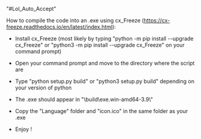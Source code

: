 "#Lol_Auto_Accept" 

How to compile the code into an .exe using cx_Freeze (https://cx-freeze.readthedocs.io/en/latest/index.html): 
- Install cx_Freeze (most likely by typing "python -m pip install --upgrade cx_Freeze" or "python3 -m pip install --upgrade cx_Freeze" on your command prompt) 

- Open your command prompt and move to the directory where the script are
- Type "python setup.py build" or "python3 setup.py build" depending on your version of python
- The .exe should appear in "\build\exe.win-amd64-3.9\\"
- Copy the "Language" folder and "icon.ico" in the same folder as your .exe
- Enjoy !
